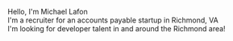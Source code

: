 Hello, I'm Michael Lafon <br>
I'm a recruiter for an accounts payable startup in Richmond, VA <br>
I'm looking for developer talent in and around the Richmond area! <br>
